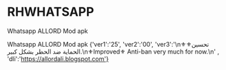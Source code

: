 # RHWHATSAPP
Whatsapp ALLORD Mod apk

Whatsapp ALLORD Mod apk
{'ver1':'25', 'ver2':'00', 'ver3':'\n⚜️تحسين⚜️ الحماية ضد الحظر بشكل كبير.\n⚜Improved⚜️ Anti-ban very much for now.\n' , 'dli':'https://allordali.blogspot.com'}
